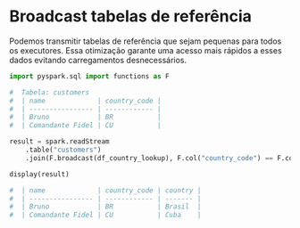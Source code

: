 # Broadcast tabelas de referência

Podemos transmitir tabelas de referência que sejam pequenas para todos os executores. Essa otimização garante uma acesso mais rápidos a esses dados evitando carregamentos desnecessários.

```python
import pyspark.sql import functions as F

#  Tabela: customers
#  | name             | country_code |
#  | ---------------- | ------------ |
#  | Bruno            | BR           |
#  | Comandante Fidel | CU           |

result = spark.readStream
	.table("customers")
	.join(F.broadcast(df_country_lookup), F.col("country_code") == F.col("code"), "inner")

display(result)

#  | name             | country_code | country |
#  | ---------------- | ------------ | ------- |
#  | Bruno            | BR           | Brasil  |
#  | Comandante Fidel | CU           | Cuba    |
```